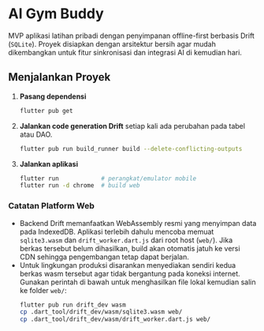# AI Gym Buddy

MVP aplikasi latihan pribadi dengan penyimpanan offline-first berbasis Drift
(`SQLite`). Proyek disiapkan dengan arsitektur bersih agar mudah dikembangkan
untuk fitur sinkronisasi dan integrasi AI di kemudian hari.

## Menjalankan Proyek

1. **Pasang dependensi**
   ```bash
   flutter pub get
   ```

2. **Jalankan code generation Drift** setiap kali ada perubahan pada tabel atau
   DAO.
   ```bash
   flutter pub run build_runner build --delete-conflicting-outputs
   ```

3. **Jalankan aplikasi**
   ```bash
   flutter run            # perangkat/emulator mobile
   flutter run -d chrome  # build web
   ```

### Catatan Platform Web

- Backend Drift memanfaatkan WebAssembly resmi yang menyimpan data pada
  IndexedDB. Aplikasi terlebih dahulu mencoba memuat `sqlite3.wasm` dan
  `drift_worker.dart.js` dari root host (`web/`). Jika berkas tersebut belum
  dihasilkan, build akan otomatis jatuh ke versi CDN sehingga pengembangan
  tetap dapat berjalan.
- Untuk lingkungan produksi disarankan menyediakan sendiri kedua berkas wasm
  tersebut agar tidak bergantung pada koneksi internet. Gunakan perintah di
  bawah untuk menghasilkan file lokal kemudian salin ke folder `web/`:
  ```bash
  flutter pub run drift_dev wasm
  cp .dart_tool/drift_dev/wasm/sqlite3.wasm web/
  cp .dart_tool/drift_dev/wasm/drift_worker.dart.js web/
  ```
